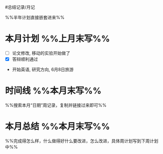#总结记录/月记 

%%半年计划直接嵌套进来%%

# 本月计划  %%上月末写%%
- [ ] 论文修改, 移动的实验开始做了
- [x] 答辩顺利通过
- 开始英语, 研究方向, 6月8日旅游

# 时间线 %%本月末写%%
%%搜索本月“日期”周记录，复制并链接过来即可%%

# 本月总结 %%本月末写%%
%%完成得怎么样，什么做得好什么要改进，怎么改进，具体周计划写到下周计划中%%
